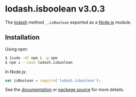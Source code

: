 # lodash.isboolean v3.0.3

The [lodash](https://lodash.com/) method `_.isBoolean` exported as a [Node.js](https://nodejs.org/) module.

## Installation

Using npm:
```bash
$ {sudo -H} npm i -g npm
$ npm i --save lodash.isboolean
```

In Node.js:
```js
var isBoolean = require('lodash.isboolean');
```

See the [documentation](https://lodash.com/docs#isBoolean) or [package source](https://github.com/lodash/lodash/blob/3.0.3-npm-packages/lodash.isboolean) for more details.

